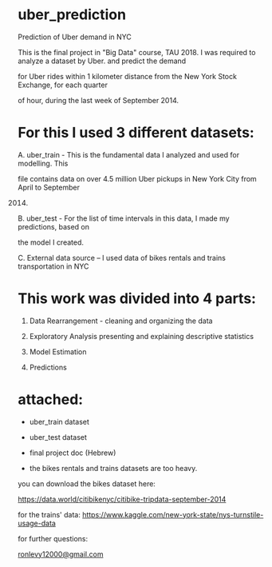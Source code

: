 # uber_prediction

Prediction of Uber demand in NYC

This is the final project in "Big Data" course, TAU 2018. I was required to analyze a dataset by Uber. and predict the demand

for Uber rides within 1 kilometer distance from the New York Stock Exchange, for each quarter

of hour, during the last week of September 2014. 

# For this I used 3 different datasets:

A. uber_train - This is the fundamental data I analyzed and used for modelling. This

file contains data on over 4.5 million Uber pickups in New York City from April to September

2014.



B. uber_test - For the list of time intervals in this data, I made my predictions, based on

the model I created.



C. External data source – I used data of bikes rentals and trains transportation in NYC



# This work was divided into 4 parts:

1. Data Rearrangement - cleaning and organizing the data

2. Exploratory Analysis presenting and explaining descriptive statistics

3. Model Estimation

4. Predictions



# attached:

- uber_train dataset

- uber_test dataset

- final project doc (Hebrew)

* the bikes rentals and trains datasets are too heavy.

you can download the bikes dataset here:

https://data.world/citibikenyc/citibike-tripdata-september-2014



for the trains' data: 
https://www.kaggle.com/new-york-state/nys-turnstile-usage-data



for further questions:

ronlevy12000@gmail.com

